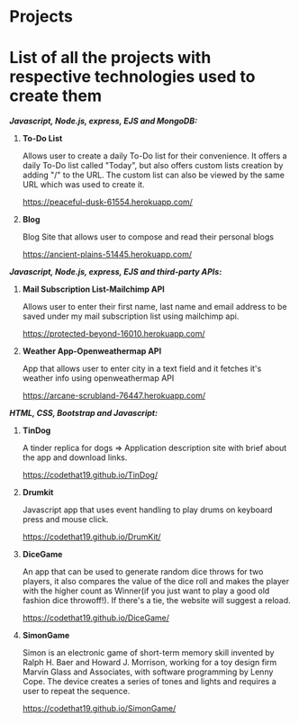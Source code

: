 # Projects
<h1>List of all the projects with respective technologies used to create them</h1>

<b><em>Javascript, Node.js, express, EJS and MongoDB:</em></b>

1. <b>To-Do List</b><p>Allows user to create a daily To-Do list for their convenience. It offers a daily To-Do list called "Today", but also offers custom lists creation by adding "/<listName>" to the URL. The custom list can also be viewed by the same URL which was used to create it.</p>
https://peaceful-dusk-61554.herokuapp.com/

2. <b>Blog</b><p>Blog Site that allows user to compose and read their personal blogs</p>
https://ancient-plains-51445.herokuapp.com/

<b><em>Javascript, Node.js, express, EJS and third-party APIs:</em></b>

1. <b>Mail Subscription List-Mailchimp API</b><p>Allows user to enter their first name, last name and email address to be saved under my mail subscription list using mailchimp api.</p>
https://protected-beyond-16010.herokuapp.com/

2. <b>Weather App-Openweathermap API</b> <p>App that allows user to enter city in a text field and it fetches it's weather info using openweathermap API</p>
https://arcane-scrubland-76447.herokuapp.com/

<b><em>HTML, CSS, Bootstrap and Javascript:</em></b>

1. <b>TinDog</b><p>A tinder replica for dogs => Application description site with brief about the app and download links.</p>
https://codethat19.github.io/TinDog/

2. <b>Drumkit</b><p>Javascript app that uses event handling to play drums on keyboard press and mouse click.</p>
https://codethat19.github.io/DrumKit/

3. <b>DiceGame</b><p>An app that can be used to generate random dice throws for two players, it also compares the value of the dice roll and makes the player with the higher count as Winner(if you just want to play a good old fashion dice throwoff!). If there's a tie, the website will suggest a reload.</p>
https://codethat19.github.io/DiceGame/

4. <b>SimonGame</b><p>Simon is an electronic game of short-term memory skill invented by Ralph H. Baer and Howard J. Morrison, working for a toy design firm Marvin Glass and Associates, with software programming by Lenny Cope. The device creates a series of tones and lights and requires a user to repeat the sequence.</p>
https://codethat19.github.io/SimonGame/

